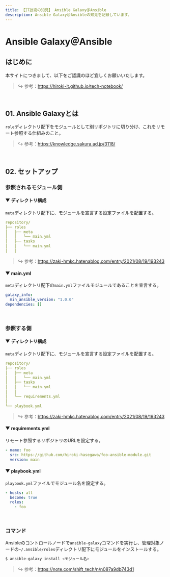 ```yaml
---
title: 【IT技術の知見】 Ansible Galaxy＠Ansible
description: Ansible Galaxy＠Ansibleの知見を記録しています。
---
```


# Ansible Galaxy＠Ansible

## はじめに

本サイトにつきまして、以下をご認識のほど宜しくお願いいたします。

> ↪️ 参考：https://hiroki-it.github.io/tech-notebook/

<br>

## 01. Ansible Galaxyとは

`role`ディレクトリ配下をモジュールとして別リポジトリに切り分け、これをリモート参照する仕組みのこと。

> ↪️ 参考：https://knowledge.sakura.ad.jp/3118/

<br>

## 02. セットアップ

### 参照されるモジュール側

#### ▼ ディレクトリ構成

`meta`ディレクトリ配下に、モジュールを宣言する設定ファイルを配置する。

```yaml
repository/
├── roles
│   ├── meta
│   │   └── main.yml
│   ├── tasks
│   │   └── main.yml
│   │
```

> ↪️ 参考：https://zaki-hmkc.hatenablog.com/entry/2021/08/19/193243

#### ▼ main.yml

`meta`ディレクトリ配下の`main.yml`ファイルモジュールであることを宣言する。

```yaml
galaxy_info:
  min_ansible_version: "1.0.0"
dependencies: []
```

<br>

### 参照する側

#### ▼ ディレクトリ構成

`meta`ディレクトリ配下に、モジュールを宣言する設定ファイルを配置する。

```yaml
repository/
├── roles
│   ├── meta
│   │   └── main.yml
│   ├── tasks
│   │   └── main.yml
│   │
│   └── requirements.yml
│
└── playbook.yml
```

> ↪️ 参考：https://zaki-hmkc.hatenablog.com/entry/2021/08/19/193243

#### ▼ requirements.yml

リモート参照するリポジトリのURLを設定する。

```yaml
- name: foo
  src: https://github.com/hiroki-hasegawa/foo-ansible-module.git
  version: main
```

#### ▼ playbook.yml

`playbook.yml`ファイルでモジュール名を設定する。

```yaml
- hosts: all
  become: true
  roles:
    - foo
```

<br>

### コマンド

Ansibleのコントロールノードで`ansible-galaxy`コマンドを実行し、管理対象ノードの`~/.ansible/roles`ディレクトリ配下にモジュールをインストールする。

```bash
$ ansible-galaxy install <モジュール名>
```

> ↪️ 参考：https://note.com/shift_tech/n/n087a9db743d1

<br>
